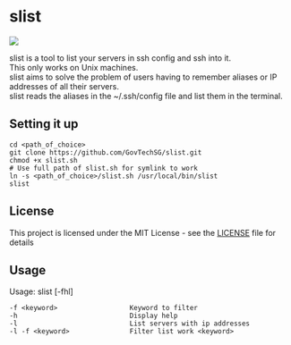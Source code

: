 # slist
![](https://img.shields.io/github/release/GovTechSG/slist.svg?style=flat)

slist is a tool to list your servers in ssh config and ssh into it.<br/>
This only works on Unix machines.<br/>
slist aims to solve the problem of users having to remember aliases or IP addresses of all their servers.<br/>
slist reads the aliases in the ~/.ssh/config file and list them in the terminal.

## Setting it up
```
cd <path_of_choice>
git clone https://github.com/GovTechSG/slist.git
chmod +x slist.sh
# Use full path of slist.sh for symlink to work
ln -s <path_of_choice>/slist.sh /usr/local/bin/slist
slist
```

## License
This project is licensed under the MIT License - see the [LICENSE](LICENSE) file for details

## Usage
Usage: slist [-fhl]
```
-f <keyword>                  Keyword to filter
-h                            Display help
-l                            List servers with ip addresses
-l -f <keyword>               Filter list work <keyword>
```
